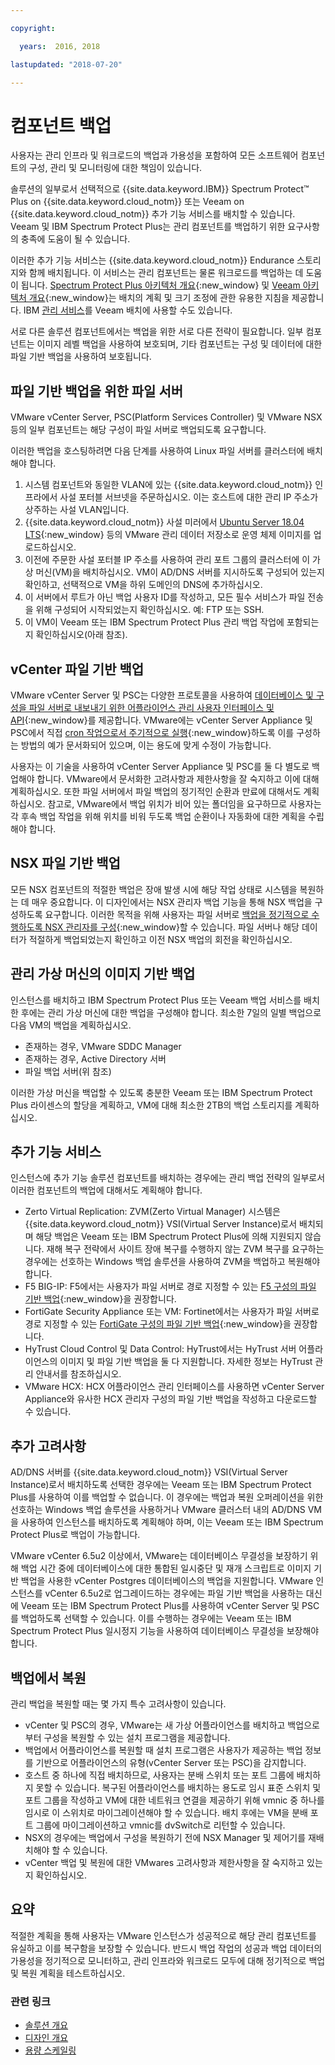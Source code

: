 ```yaml
---

copyright:

  years:  2016, 2018

lastupdated: "2018-07-20"

---
```


# 컴포넌트 백업

사용자는 관리 인프라 및 워크로드의 백업과 가용성을 포함하여 모든 소프트웨어 컴포넌트의 구성, 관리 및 모니터링에 대한 책임이 있습니다. 

솔루션의 일부로서 선택적으로 {{site.data.keyword.IBM}} Spectrum Protect&trade; Plus on {{site.data.keyword.cloud_notm}} 또는 Veeam on {{site.data.keyword.cloud_notm}} 추가 기능 서비스를 배치할 수 있습니다. Veeam 및 IBM Spectrum Protect Plus는 관리 컴포넌트를 백업하기 위한 요구사항의 충족에 도움이 될 수 있습니다. 

이러한 추가 기능 서비스는 {{site.data.keyword.cloud_notm}} Endurance 스토리지와 함께 배치됩니다. 이 서비스는 관리 컴포넌트는 물론 워크로드를 백업하는 데 도움이 됩니다. [Spectrum Protect Plus 아키텍처 개요](https://www.ibm.com/cloud/garage/architectures/implementation/virtualization_backup_spplus){:new_window} 및 [Veeam 아키텍처 개요](https://www.ibm.com/cloud/garage/architectures/implementation/virtualization_backup_veeam){:new_window}는 배치의 계획 및 크기 조정에 관한 유용한 지침을 제공합니다. IBM [관리 서비스](https://console.bluemix.net/infrastructure/vmware-solutions/console/gettingstarted/veeam/vcs/managed)를 Veeam 배치에 사용할 수도 있습니다. 

서로 다른 솔루션 컴포넌트에서는 백업을 위한 서로 다른 전략이 필요합니다. 일부 컴포넌트는 이미지 레벨 백업을 사용하여 보호되며, 기타 컴포넌트는 구성 및 데이터에 대한 파일 기반 백업을 사용하여 보호됩니다. 

## 파일 기반 백업을 위한 파일 서버

VMware vCenter Server, PSC(Platform Services Controller) 및 VMware NSX 등의 일부 컴포넌트는 해당 구성이 파일 서버로 백업되도록 요구합니다. 

이러한 백업을 호스팅하려면 다음 단계를 사용하여 Linux 파일 서버를 클러스터에 배치해야 합니다. 

1. 시스템 컴포넌트와 동일한 VLAN에 있는 {{site.data.keyword.cloud_notm}} 인프라에서 사설 포터블 서브넷을 주문하십시오. 이는 호스트에 대한 관리 IP 주소가 상주하는 사설 VLAN입니다. 
2. {{site.data.keyword.cloud_notm}} 사설 미러에서 [Ubuntu Server 18.04 LTS](http://mirrors.service.softlayer.com/ubuntu-releases/ubuntu-server/bionic/daily-live/current/){:new_window} 등의 VMware 관리 데이터 저장소로 운영 체제 이미지를 업로드하십시오. 
3. 이전에 주문한 사설 포터블 IP 주소를 사용하여 관리 포트 그룹의 클러스터에 이 가상 머신(VM)을 배치하십시오. VM이 AD/DNS 서버를 지시하도록 구성되어 있는지 확인하고, 선택적으로 VM을 하위 도메인의 DNS에 추가하십시오. 
4. 이 서버에서 루트가 아닌 백업 사용자 ID를 작성하고, 모든 필수 서비스가 파일 전송을 위해 구성되어 시작되었는지 확인하십시오. 예: FTP 또는 SSH.
5. 이 VM이 Veeam 또는 IBM Spectrum Protect Plus 관리 백업 작업에 포함되는지 확인하십시오(아래 참조). 

## vCenter 파일 기반 백업

VMware vCenter Server 및 PSC는 다양한 프로토콜을 사용하여 [데이터베이스 및 구성을 파일 서버로 내보내기 위한 어플라이언스 관리 사용자 인터페이스 및 API](https://docs.vmware.com/en/VMware-vSphere/6.5/com.vmware.vsphere.install.doc/GUID-3EAED005-B0A3-40CF-B40D-85AD247D7EA4.html){:new_window}를 제공합니다. VMware에는 vCenter Server Appliance 및 PSC에서 직접 [cron 작업으로서 주기적으로 실행](https://pubs.vmware.com/vsphere-6-5/index.jsp?topic=%2Fcom.vmware.vsphere.vcsapg-rest.doc%2FGUID-222400F3-678E-4028-874F-1F83036D2E85.html){:new_window}하도록 이를 구성하는 방법의 예가 문서화되어 있으며, 이는 용도에 맞게 수정이 가능합니다. 

사용자는 이 기술을 사용하여 vCenter Server Appliance 및 PSC를 둘 다 별도로 백업해야 합니다. VMware에서 문서화한 고려사항과 제한사항을 잘 숙지하고 이에 대해 계획하십시오. 또한 파일 서버에서 파일 백업의 정기적인 순환과 만료에 대해서도 계획하십시오. 참고로, VMware에서 백업 위치가 비어 있는 폴더임을 요구하므로 사용자는 각 후속 백업 작업을 위해 위치를 비워 두도록 백업 순환이나 자동화에 대한 계획을 수립해야 합니다. 

## NSX 파일 기반 백업

모든 NSX 컴포넌트의 적절한 백업은 장애 발생 시에 해당 작업 상태로 시스템을 복원하는 데 매우 중요합니다. 이 디자인에서는 NSX 관리자 백업 기능을 통해 NSX 백업을 구성하도록 요구합니다. 이러한 목적을 위해 사용자는 파일 서버로 [백업을 정기적으로 수행하도록 NSX 관리자를 구성](https://pubs.vmware.com/NSX-6/index.jsp?topic=%2Fcom.vmware.nsx.admin.doc%2FGUID-72EFCAB1-0B10-4007-A44C-09D38CD960D3.html){:new_window}할 수 있습니다. 파일 서버나 해당 데이터가 적절하게 백업되었는지 확인하고 이전 NSX 백업의 회전을 확인하십시오. 

## 관리 가상 머신의 이미지 기반 백업

인스턴스를 배치하고 IBM Spectrum Protect Plus 또는 Veeam 백업 서비스를 배치한 후에는 관리 가상 머신에 대한 백업을 구성해야 합니다. 최소한 7일의 일별 백업으로 다음 VM의 백업을 계획하십시오. 

* 존재하는 경우, VMware SDDC Manager
* 존재하는 경우, Active Directory 서버
* 파일 백업 서버(위 참조)

이러한 가상 머신을 백업할 수 있도록 충분한 Veeam 또는 IBM Spectrum Protect Plus 라이센스의 할당을 계획하고, VM에 대해 최소한 2TB의 백업 스토리지를 계획하십시오. 

## 추가 기능 서비스

인스턴스에 추가 기능 솔루션 컴포넌트를 배치하는 경우에는 관리 백업 전략의 일부로서 이러한 컴포넌트의 백업에 대해서도 계획해야 합니다. 

* Zerto Virtual Replication: ZVM(Zerto Virtual Manager) 시스템은 {{site.data.keyword.cloud_notm}} VSI(Virtual Server Instance)로서 배치되며 해당 백업은 Veeam 또는 IBM Spectrum Protect Plus에 의해 지원되지 않습니다. 재해 복구 전략에서 사이트 장애 복구를 수행하지 않는 ZVM 복구를 요구하는 경우에는 선호하는 Windows 백업 솔루션을 사용하여 ZVM을 백업하고 복원해야 합니다. 
* F5 BIG-IP: F5에서는 사용자가 파일 서버로 경로 지정할 수 있는 [F5 구성의 파일 기반 백업](https://support.f5.com/csp/article/K13132){:new_window}을 권장합니다. 
* FortiGate Security Appliance 또는 VM: Fortinet에서는 사용자가 파일 서버로 경로 지정할 수 있는 [FortiGate 구성의 파일 기반 백업](http://help.fortinet.com/fos50hlp/54/Content/FortiOS/fortigate-best-practices-54/Firmware/Performing_Config_Backup.htm){:new_window}을 권장합니다. 
* HyTrust Cloud Control 및 Data Control: HyTrust에서는 HyTrust 서버 어플라이언스의 이미지 및 파일 기반 백업을 둘 다 지원합니다. 자세한 정보는 HyTrust 관리 안내서를 참조하십시오. 
* VMware HCX: HCX 어플라이언스 관리 인터페이스를 사용하면 vCenter Server Appliance와 유사한 HCX 관리자 구성의 파일 기반 백업을 작성하고 다운로드할 수 있습니다. 

## 추가 고려사항

AD/DNS 서버를 {{site.data.keyword.cloud_notm}} VSI(Virtual Server Instance)로서 배치하도록 선택한 경우에는 Veeam 또는 IBM Spectrum Protect Plus를 사용하여 이를 백업할 수 없습니다. 이 경우에는 백업과 복원 오퍼레이션을 위한 선호하는 Windows 백업 솔루션을 사용하거나 VMware 클러스터 내의 AD/DNS VM을 사용하여 인스턴스를 배치하도록 계획해야 하며, 이는 Veeam 또는 IBM Spectrum Protect Plus로 백업이 가능합니다. 

VMware vCenter 6.5u2 이상에서, VMware는 데이터베이스 무결성을 보장하기 위해 백업 시간 중에 데이터베이스에 대한 통합된 일시중단 및 재개 스크립트로 이미지 기반 백업을 사용한 vCenter Postgres 데이터베이스의 백업을 지원합니다. VMware 인스턴스를 vCenter 6.5u2로 업그레이드하는 경우에는 파일 기반 백업을 사용하는 대신에 Veeam 또는 IBM Spectrum Protect Plus를 사용하여 vCenter Server 및 PSC를 백업하도록 선택할 수 있습니다. 이를 수행하는 경우에는 Veeam 또는 IBM Spectrum Protect Plus 일시정지 기능을 사용하여 데이터베이스 무결성을 보장해야 합니다. 

## 백업에서 복원

관리 백업을 복원할 때는 몇 가지 특수 고려사항이 있습니다. 

* vCenter 및 PSC의 경우, VMware는 새 가상 어플라이언스를 배치하고 백업으로부터 구성을 복원할 수 있는 설치 프로그램을 제공합니다. 
* 백업에서 어플라이언스를 복원할 때 설치 프로그램은 사용자가 제공하는 백업 정보를 기반으로 어플라이언스의 유형(vCenter Server 또는 PSC)을 감지합니다. 
* 호스트 중 하나에 직접 배치하므로, 사용자는 분배 스위치 또는 포트 그룹에 배치하지 못할 수 있습니다. 복구된 어플라이언스를 배치하는 용도로 임시 표준 스위치 및 포트 그룹을 작성하고 VM에 대한 네트워크 연결을 제공하기 위해 vmnic 중 하나를 임시로 이 스위치로 마이그레이션해야 할 수 있습니다. 배치 후에는 VM을 분배 포트 그룹에 마이그레이션하고 vmnic를 dvSwitch로 리턴할 수 있습니다. 
* NSX의 경우에는 백업에서 구성을 복원하기 전에 NSX Manager 및 제어기를 재배치해야 할 수 있습니다. 
* vCenter 백업 및 복원에 대한 VMwares 고려사항과 제한사항을 잘 숙지하고 있는지 확인하십시오. 

## 요약

적절한 계획을 통해 사용자는 VMware 인스턴스가 성공적으로 해당 관리 컴포넌트를 유실하고 이를 복구함을 보장할 수 있습니다. 반드시 백업 작업의 성공과 백업 데이터의 가용성을 정기적으로 모니터하고, 관리 인프라와 워크로드 모두에 대해 정기적으로 백업 및 복원 계획을 테스트하십시오. 

### 관련 링크

* [솔루션 개요](solution_overview.html)
* [디자인 개요](design_overview.html)
* [용량 스케일링](solution_scaling.html)
